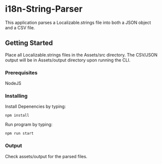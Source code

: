 # i18n-String-Parser

This application parses a Localizable.strings file into both a JSON object and a CSV file.

## Getting Started

Place all Localizable.strings files in the Assets/src directory. The CSV/JSON output will be in Assets/output directory upon running the CLI.

### Prerequisites

NodeJS

### Installing

Install Depenencies by typing:

```
npm install
```

Run program by typing:

```
npm run start
```

### Output

Check assets/output for the parsed files.
